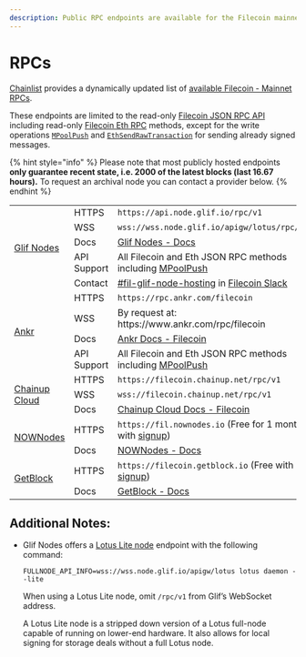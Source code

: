 ```yaml
---
description: Public RPC endpoints are available for the Filecoin mainnet.
---
```


# RPCs

[Chainlist](https://chainlist.org/?search=filecoin&testnets=true) provides a dynamically updated list of [available Filecoin - Mainnet RPCs](https://chainlist.org/?search=filecoin&testnets=false).

These endpoints are limited to the read-only [Filecoin JSON RPC API](../../reference/json-rpc/) including read-only [Filecoin Eth RPC](../../reference/json-rpc/eth.md) methods, except for the write operations [`MPoolPush`](../../reference/json-rpc/mpool.md#mpoolpush) and [`EthSendRawTransaction`](../../reference/json-rpc/eth.md#ethsendrawtransaction) for sending already signed messages.

{% hint style="info" %} Please note that most publicly hosted endpoints <strong>only guarantee recent state, i.e. 2000 of the latest blocks (last 16.67 hours).</strong> To request an archival node you can contact a provider below. {% endhint %}


<table>
  <tr>
    <td rowspan="5">
      <a href="https://api.node.glif.io/">Glif Nodes</a>
    </td>
    <td>
      HTTPS
    </td>
    <td>
      <code>https://api.node.glif.io/rpc/v1</code>
    </td>
  </tr>
  <tr>
    <td>
      WSS
    </td>
    <td>
      <code>wss://wss.node.glif.io/apigw/lotus/rpc/v1</code>
    </td>
  </tr>
  <tr>
    <td>
      Docs
    </td>
    <td>
      <a href="https://api.node.glif.io">Glif Nodes - Docs</a>
    </td>
  </tr>
  <tr>
    <td>
      API Support
    </td>
    <td>
      All Filecoin and Eth JSON RPC methods including <a href="https://docs.filecoin.io/reference/json-rpc/mpool#mpoolpush">MPoolPush</a>
    </td>
  </tr>
  <tr>
   <td>
      Contact
    </td>
    <td>
        <a href='https://filecoinproject.slack.com/archives/C017HM9BJ8Z'>#fil-glif-node-hosting</a> in <a href='https://filecoin.io/slack'>Filecoin Slack</a>
    </td>
  </tr>
  <tr>
    <td rowspan="4">
      <a href="https://ankr.com">Ankr</a>
    </td>
    <td>
      HTTPS
    </td>
    <td>
      <code>https://rpc.ankr.com/filecoin</code>
    </td>
  </tr>
  <tr>
    <td>
      WSS
    </td>
    <td>
      By request at: https://www.ankr.com/rpc/filecoin
    </td>
  </tr>
  <tr>
    <td>
      Docs
    </td>
    <td>
      <a href="https://www.ankr.com/docs/rpc-service/chains/chains-list/#filecoin">Ankr Docs - Filecoin</a>
    </td>
  </tr>
  <tr>
    <td>
      API Support
    </td>
    <td>
      All Filecoin and Eth JSON RPC methods including <a href="https://docs.filecoin.io/reference/json-rpc/mpool#mpoolpush">MPoolPush</a>
    </td>
  </tr>  
  <tr>
    <td rowspan="3">
      <a href="https://cloud.chainup.com/">Chainup Cloud</a>
    </td>
    <td>
      HTTPS
    </td>
    <td>
      <code>https://filecoin.chainup.net/rpc/v1</code>
    </td>
  </tr>
  <tr>
    <td>
      WSS
    </td>
    <td>
      <code>wss://filecoin.chainup.net/rpc/v1</code>
    </td>
  </tr>
  <tr>
    <td>
      Docs
    </td>
    <td>
      <a href="https://docs.chainupcloud.com/blockchain-api/filecoin/public-apis">Chainup Cloud Docs - Filecoin</a>
    </td>
  </tr>
  <tr>
    <td rowspan="2">
      <a href="https://nownodes.io/">NOWNodes</a>
    </td>
    <td>
      HTTPS
    </td>
    <td>
      <code>https://fil.nownodes.io</code> (Free for 1 month with <a href="https://nownodes.io/pricing">signup</a>)
    </td>
  </tr>
  <tr>
    <td>
      Docs
    </td>
    <td>
      <a href="https://documenter.getpostman.com/view/13630829/TVmFkLwy">NOWNodes - Docs</a>
    </td>
  </tr>
  <tr>
    <td rowspan="2">
      <a href="https://getblock.io/nodes/fil">GetBlock</a>
    </td>
    <td>
      HTTPS
    </td>
    <td>
      <code>https://filecoin.getblock.io</code> (Free with <a href="https://getblock.io/nodes/fil/">signup</a>)
    </td>
  </tr>
  <tr>
    <td>
      Docs
    </td>
    <td>
      <a href="https://getblock.io/docs/getblock-explorer/get-started/">GetBlock - Docs</a>
    </td>
  </tr>
</table>


## Additional Notes:

*  Glif Nodes offers a [Lotus Lite node](https://docs.filecoin.io/nodes/lite-nodes/spin-up-a-lite-node) endpoint with the following command:

    ```shell
    FULLNODE_API_INFO=wss://wss.node.glif.io/apigw/lotus lotus daemon --lite
    ```

    When using a Lotus Lite node, omit `/rpc/v1` from Glif’s WebSocket address.
    
    A Lotus Lite node is a stripped down version of a Lotus full-node capable of running on lower-end hardware. It also allows for local signing for storage deals without a full Lotus node.


